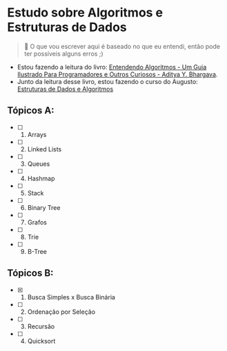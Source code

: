 # Estudo sobre Algoritmos e Estruturas de Dados

> 🌠 O que vou escrever aqui é baseado no que eu entendi, então pode ter possíveis alguns erros ;)

- Estou fazendo a leitura do livro: [Entendendo Algoritmos - Um Guia Ilustrado Para Programadores e Outros Curiosos - Aditya Y. Bhargava](https://www.amazon.com.br/Entendendo-Algoritmos-Ilustrado-Programadores-Curiosos/dp/8575225634).
- Junto da leitura desse livro, estou fazendo o curso do Augusto: [Estruturas de Dados e Algoritmos](https://hub.la/g/L8wi9vio7WPnWbmF8ZIO?_path=%2Fg%2FL8wi9vio7WPnWbmF8ZIO)


## Tópicos A:
- [ ] 1. Arrays
- [ ] 2. Linked Lists
- [ ] 3. Queues
- [ ] 4. Hashmap
- [ ] 5. Stack
- [ ] 6. Binary Tree
- [ ] 7. Grafos
- [ ] 8. Trie
- [ ] 9. B-Tree

## Tópicos B:
- [X] 1. Busca Simples x Busca Binária
- [ ] 2. Ordenação por Seleção
- [ ] 3. Recursão
- [ ] 4. Quicksort
